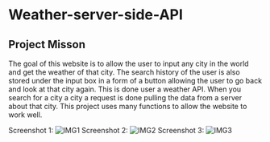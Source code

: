 # Weather-server-side-API

## Project Misson 
The goal of this website is to allow the user to input any city in the world and get the weather of that city. The search history of the user is also stored under the input box in a form of a button allowing the user to go back and look at that city again. This is done user a weather API. When you search for a city a city a request is done pulling the data from a server about that city. This project uses many functions to allow the website to work well.


Screenshot 1:
![IMG1]()
Screenshot 2:
![IMG2]()
Screenshot 3:
![IMG3]()